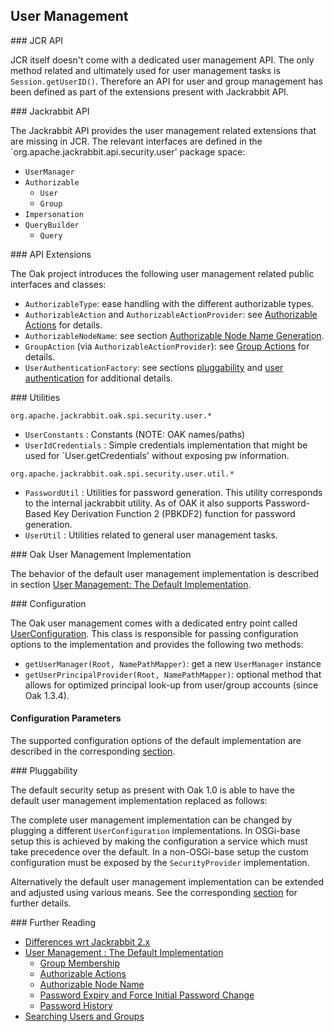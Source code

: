 <!--
   Licensed to the Apache Software Foundation (ASF) under one or more
   contributor license agreements.  See the NOTICE file distributed with
   this work for additional information regarding copyright ownership.
   The ASF licenses this file to You under the Apache License, Version 2.0
   (the "License"); you may not use this file except in compliance with
   the License.  You may obtain a copy of the License at

       http://www.apache.org/licenses/LICENSE-2.0

   Unless required by applicable law or agreed to in writing, software
   distributed under the License is distributed on an "AS IS" BASIS,
   WITHOUT WARRANTIES OR CONDITIONS OF ANY KIND, either express or implied.
   See the License for the specific language governing permissions and
   limitations under the License.
-->

User Management
--------------------------------------------------------------------------------

<a name="jcr_api"/>
### JCR API

JCR itself doesn't come with a dedicated user management API. The only method
related and ultimately used for user management tasks is `Session.getUserID()`.
Therefore an API for user and group management has been defined as part of the
extensions present with Jackrabbit API.

<a name="jackrabbit_api"/>
### Jackrabbit API

The Jackrabbit API provides the user management related extensions that are
missing in JCR. The relevant interfaces are defined in the
`org.apache.jackrabbit.api.security.user' package space:

- `UserManager`
- `Authorizable`
    - `User`
    - `Group`
- `Impersonation`
- `QueryBuilder`
    - `Query`

<a name="api_extensions"/>
### API Extensions

The Oak project introduces the following user management related public
interfaces and classes:

- `AuthorizableType`: ease handling with the different authorizable types.
- `AuthorizableAction` and `AuthorizableActionProvider`: see [Authorizable Actions](user/authorizableaction.html) for details.
- `AuthorizableNodeName`: see section  [Authorizable Node Name Generation](user/authorizablenodename.html).
- `GroupAction` (via `AuthorizableActionProvider`): see [Group Actions](user/groupaction.html) for details.
- `UserAuthenticationFactory`: see sections [pluggability](user/default.html#pluggability) 
and [user authentication](authentication/default.html#user_authentication) for additional details.

<a name="utilities"/>
### Utilities

`org.apache.jackrabbit.oak.spi.security.user.*`

- `UserConstants` : Constants (NOTE: OAK names/paths)
- `UserIdCredentials` : Simple credentials implementation that might be used for `User.getCredentials' without exposing pw information. 

`org.apache.jackrabbit.oak.spi.security.user.util.*`

- `PasswordUtil` : Utilities for password generation. This utility corresponds
  to the internal jackrabbit utility.
  As of OAK it also supports Password-Based Key Derivation Function 2 (PBKDF2)
  function for password generation.
- `UserUtil` : Utilities related to general user management tasks.

<a name="default_implementation"/>
### Oak User Management Implementation

The behavior of the default user management implementation is described in section 
[User Management: The Default Implementation](user/default.html).

<a name="configuration"/>
### Configuration

The Oak user management comes with a dedicated entry point called [UserConfiguration]. 
This class is responsible for passing configuration options to the implementation
and provides the following two methods:

- `getUserManager(Root, NamePathMapper)`: get a new `UserManager` instance
- `getUserPrincipalProvider(Root, NamePathMapper)`: optional method that allows for optimized principal look-up from user/group accounts (since Oak 1.3.4).

#### Configuration Parameters

The supported configuration options of the default implementation are described in the corresponding [section](user/default.html#configuration).

<a name="pluggability"/>
### Pluggability

The default security setup as present with Oak 1.0 is able to have the default
user management implementation replaced as follows:

The complete user management implementation can be changed by plugging a different
`UserConfiguration` implementations. In OSGi-base setup this is achieved by making
the configuration a service which must take precedence over the default. 
In a non-OSGi-base setup the custom configuration must be exposed by the 
`SecurityProvider` implementation.

Alternatively the default user management implementation can be extended and
adjusted using various means. See the corresponding [section](user/default.html#pluggability)
for further details.

<a name="further_reading"/>
### Further Reading

- [Differences wrt Jackrabbit 2.x](user/differences.html)
- [User Management : The Default Implementation](user/default.html)
    - [Group Membership](user/membership.html)
    - [Authorizable Actions](user/authorizableaction.html)
    - [Authorizable Node Name](user/authorizablenodename.html)
    - [Password Expiry and Force Initial Password Change](user/expiry.html)
    - [Password History](user/history.html)
- [Searching Users and Groups](user/query.html)

<!-- hidden references -->
[UserConfiguration]: /oak/docs/apidocs/org/apache/jackrabbit/oak/spi/security/user/UserConfiguration.html
